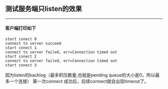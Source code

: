 ## 测试服务端只listen的效果
------------
#### 客户端打印如下
```
start conect 0
connect to server succeed
start conect 1
connect to server failed, err=Connection timed out
start conect 2
connect to server failed, err=Connection timed out
start conect 3
```
因为listen的backlog（最多积压数量,也就是pending queue的大小是0，所以最多一个连接）
第一次connect 成功后，后续connect就会出现timeout了。
